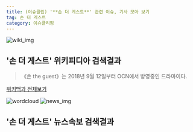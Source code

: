 ```yaml
---
title: (이슈클립) '**손 더 게스트**' 관련 이슈, 기사 모아 보기
tag: 손 더 게스트
category: 이슈클리핑
---
```

![wiki_img](https://user-images.githubusercontent.com/42597476/44503234-41136a80-a6d0-11e8-9071-6fc6418eafe4.png)
## **'**손 더 게스트**'** 위키피디아 검색결과
>《손 the guest》는 2018년 9월 12일부터 OCN에서 방영중인 드라마이다.

<a href="https://ko.wikipedia.org/wiki/손 더 게스트" target="_blank">위키백과 전체보기</a>

![wordcloud](https://s3.ap-northeast-2.amazonaws.com/lyrics101-wordcloud/2018-09-19-1537367176.png)
![news_img](https://user-images.githubusercontent.com/42597476/44507050-1206f400-a6e4-11e8-8d98-7ffbfebb353f.png)
## **'**손 더 게스트**'** 뉴스속보 검색결과

